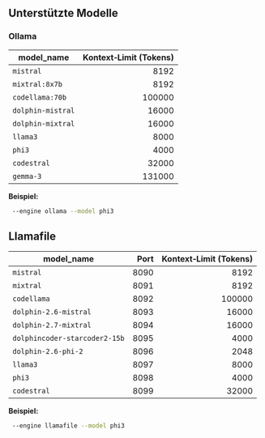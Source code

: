 ## Unterstützte Modelle

### Ollama

| model_name       | Kontext‑Limit (Tokens) |
|------------------|-----------------------:|
| `mistral`        | 8192                   |
| `mixtral:8x7b`   | 8192                   |
| `codellama:70b`  | 100000                 |
| `dolphin-mistral`| 16000                  |
| `dolphin-mixtral`| 16000                  |
| `llama3`         | 8000                   |
| `phi3`           | 4000                   |
| `codestral`      | 32000                  |
| `gemma-3`        | 131000                 |

**Beispiel:**  
```bash
 --engine ollama --model phi3 
 ```


 ## Llamafile

| model_name                   | Port | Kontext‑Limit (Tokens) |
|------------------------------|-----:|-----------------------:|
| `mistral`                    |  8090 |                   8192 |
| `mixtral`                    |  8091 |                   8192 |
| `codellama`                  |  8092 |                 100000 |
| `dolphin-2.6-mistral`        |  8093 |                  16000 |
| `dolphin-2.7-mixtral`        |  8094 |                  16000 |
| `dolphincoder-starcoder2-15b`|  8095 |                   4000 |
| `dolphin-2.6-phi-2`          |  8096 |                   2048 |
| `llama3`                     |  8097 |                   8000 |
| `phi3`                       |  8098 |                   4000 |
| `codestral`                  |  8099 |                  32000 |

**Beispiel:**  
```bash
 --engine llamafile --model phi3 
 ```